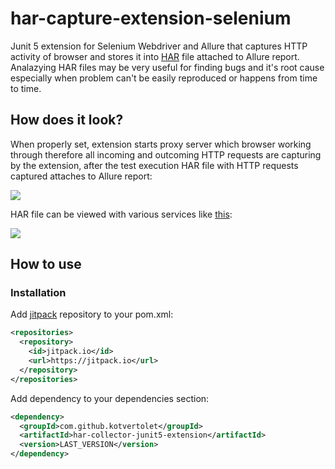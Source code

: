 # har-capture-extension-selenium

Junit 5 extension for Selenium Webdriver and Allure that captures HTTP activity of browser and stores it into [HAR](https://en.wikipedia.org/wiki/HAR_(file_format)) file attached to Allure report. Analazying HAR files may be very useful for finding bugs and it's root cause especially when problem can't be easily reproduced or happens from time to time.

## How does it look?

When properly set, extension starts proxy server which browser working through therefore all incoming and outcoming HTTP requests are capturing by the extension, after the test execution HAR file with HTTP requests captured attaches to Allure report:

![](https://github.com/kotvertolet/har-collector-junit5-extension/blob/master/screenshots/har_allure_report.jpg)

HAR file can be viewed with various services like [this](http://www.softwareishard.com/har/viewer/):

![](https://github.com/kotvertolet/har-collector-junit5-extension/blob/master/screenshots/har_viewer_screenshot.jpg)

## How to use

### Installation
Add [jitpack](https://jitpack.io/) repository to your pom.xml:
```xml	
<repositories>
  <repository>
    <id>jitpack.io</id>
    <url>https://jitpack.io</url>
  </repository>
</repositories>
```
Add dependency to your dependencies section:
```xml
<dependency>
  <groupId>com.github.kotvertolet</groupId>
  <artifactId>har-collector-junit5-extension</artifactId>
  <version>LAST_VERSION</version>
</dependency>
```
